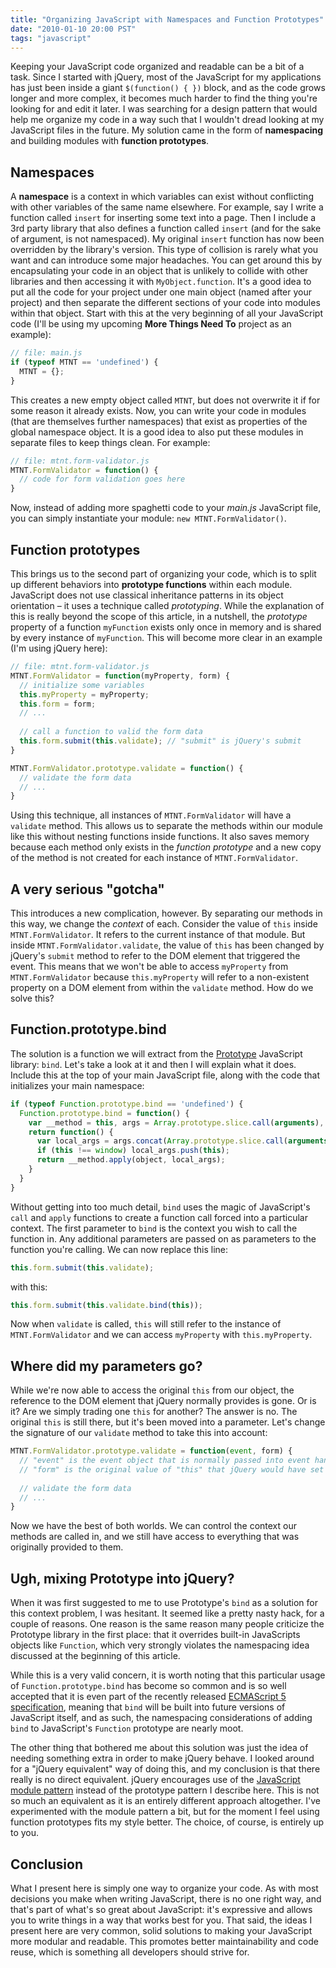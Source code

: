 ```yaml
---
title: "Organizing JavaScript with Namespaces and Function Prototypes"
date: "2010-01-10 20:00 PST"
tags: "javascript"
---
```

Keeping your JavaScript code organized and readable can be a bit of a task. Since I started with jQuery, most of the JavaScript for my applications has just been inside a giant `$(function() { })` block, and as the code grows longer and more complex, it becomes much harder to find the thing you're looking for and edit it later. I was searching for a design pattern that would help me organize my code in a way such that I wouldn't dread looking at my JavaScript files in the future. My solution came in the form of **namespacing** and building modules with **function prototypes**.

## Namespaces

A **namespace** is a context in which variables can exist without conflicting with other variables of the same name elsewhere. For example, say I write a function called `insert` for inserting some text into a page. Then I include a 3rd party library that also defines a function called `insert` (and for the sake of argument, is not namespaced). My original `insert` function has now been overridden by the library's version. This type of collision is rarely what you want and can introduce some major headaches. You can get around this by encapsulating your code in an object that is unlikely to collide with other libraries and then accessing it with `MyObject.function`. It's a good idea to put all the code for your project under one main object (named after your project) and then separate the different sections of your code into modules within that object. Start with this at the very beginning of all your JavaScript code (I'll be using my upcoming **More Things Need To** project as an example):

~~~ javascript
// file: main.js
if (typeof MTNT == 'undefined') {
  MTNT = {};
}
~~~

This creates a new empty object called `MTNT`, but does not overwrite it if for some reason it already exists. Now, you can write your code in modules (that are themselves further namespaces) that exist as properties of the global namespace object. It is a good idea to also put these modules in separate files to keep things clean. For example:

~~~ javascript
// file: mtnt.form-validator.js
MTNT.FormValidator = function() {
  // code for form validation goes here
}
~~~

Now, instead of adding more spaghetti code to your *main.js* JavaScript file, you can simply instantiate your module: `new MTNT.FormValidator()`.

## Function prototypes

This brings us to the second part of organizing your code, which is to split up different behaviors into **prototype functions** within each module. JavaScript does not use classical inheritance patterns in its object orientation – it uses a technique called *prototyping*. While the explanation of this is really beyond the scope of this article, in a nutshell, the *prototype* property of a function `myFunction` exists only once in memory and is shared by every instance of `myFunction`. This will become more clear in an example (I'm using jQuery here):

~~~ javascript
// file: mtnt.form-validator.js
MTNT.FormValidator = function(myProperty, form) {
  // initialize some variables
  this.myProperty = myProperty;
  this.form = form;
  // ...
  
  // call a function to valid the form data
  this.form.submit(this.validate); // "submit" is jQuery's submit
}

MTNT.FormValidator.prototype.validate = function() {
  // validate the form data
  // ...
}
~~~

Using this technique, all instances of `MTNT.FormValidator` will have a `validate` method. This allows us to separate the methods within our module like this without nesting functions inside functions. It also saves memory because each method only exists in the *function prototype* and a new copy of the method is not created for each instance of `MTNT.FormValidator`.

## A very serious "gotcha"

This introduces a new complication, however. By separating our methods in this way, we change the *context* of each. Consider the value of `this` inside `MTNT.FormValidator`. It refers to the current instance of that module. But inside `MTNT.FormValidator.validate`, the value of `this` has been changed by jQuery's `submit` method to refer to the DOM element that triggered the event. This means that we won't be able to access `myProperty` from `MTNT.FormValidator` because `this.myProperty` will refer to a non-existent property on a DOM element from within the `validate` method. How do we solve this?

## Function.prototype.bind

The solution is a function we will extract from the [Prototype](http://www.prototypejs.org/) JavaScript library: `bind`. Let's take a look at it and then I will explain what it does. Include this at the top of your main JavaScript file, along with the code that initializes your main namespace:

~~~ javascript
if (typeof Function.prototype.bind == 'undefined') {
  Function.prototype.bind = function() {
    var __method = this, args = Array.prototype.slice.call(arguments), object = args.shift();
    return function() {
      var local_args = args.concat(Array.prototype.slice.call(arguments));
      if (this !== window) local_args.push(this);
      return __method.apply(object, local_args);
    }
  }
}
~~~

Without getting into too much detail, `bind` uses the magic of JavaScript's `call` and `apply` functions to create a function call forced into a particular context. The first parameter to `bind` is the context you wish to call the function in. Any additional parameters are passed on as parameters to the function you're calling. We can now replace this line:

~~~ javascript
this.form.submit(this.validate);
~~~

with this:

~~~ javascript
this.form.submit(this.validate.bind(this));
~~~

Now when `validate` is called, `this` will still refer to the instance of `MTNT.FormValidator` and we can access `myProperty` with `this.myProperty`.

## Where did my parameters go?

While we're now able to access the original `this` from our object, the reference to the DOM element that jQuery normally provides is gone. Or is it? Are we simply trading one `this` for another? The answer is no. The original `this` is still there, but it's been moved into a parameter. Let's change the signature of our `validate` method to take this into account:

~~~ javascript
MTNT.FormValidator.prototype.validate = function(event, form) {
  // "event" is the event object that is normally passed into event handlers by jQuery
  // "form" is the original value of "this" that jQuery would have set
  
  // validate the form data
  // ...
}
~~~

Now we have the best of both worlds. We can control the context our methods are called in, and we still have access to everything that was originally provided to them.

## Ugh, mixing Prototype into jQuery?

When it was first suggested to me to use Prototype's `bind` as a solution for this context problem, I was hesitant. It seemed like a pretty nasty hack, for a couple of reasons. One reason is the same reason many people criticize the Prototype library in the first place: that it overrides built-in JavaScripts objects like `Function`, which very strongly violates the namespacing idea discussed at the beginning of this article.

While this is a very valid concern, it is worth noting that this particular usage of `Function.prototype.bind` has become so common and is so well accepted that it is even part of the recently released [ECMAScript 5 specification](http://www.ecma-international.org/publications/standards/Ecma-262.htm), meaning that `bind` will be built into future versions of JavaScript itself, and as such, the namespacing considerations of adding `bind` to JavaScript's `Function` prototype are nearly moot.

The other thing that bothered me about this solution was just the idea of needing something extra in order to make jQuery behave. I looked around for a "jQuery equivalent" way of doing this, and my conclusion is that there really is no direct equivalent. jQuery encourages use of the [JavaScript module pattern](http://www.yuiblog.com/blog/2007/06/12/module-pattern/) instead of the prototype pattern I describe here. This is not so much an equivalent as it is an entirely different approach altogether. I've experimented with the module pattern a bit, but for the moment I feel using function prototypes fits my style better. The choice, of course, is entirely up to you.

## Conclusion

What I present here is simply one way to organize your code. As with most decisions you make when writing JavaScript, there is no one right way, and that's part of what's so great about JavaScript: it's expressive and allows you to write things in a way that works best for you. That said, the ideas I present here are very common, solid solutions to making your JavaScript more modular and readable. This promotes better maintainability and code reuse, which is something all developers should strive for.
